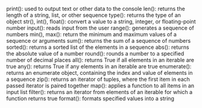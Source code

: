 print(): used to output text or other data to the console
len(): returns the length of a string, list, or other sequence
type(): returns the type of an object
str(), int(), float(): convert a value to a string, integer, or floating-point number
input(): reads input from the user
range(): generates a sequence of numbers
min(), max(): return the minimum and maximum values of a sequence or arguments
sum(): returns the sum of a sequence of numbers
sorted(): returns a sorted list of the elements in a sequence
abs(): returns the absolute value of a number
round(): rounds a number to a specified number of decimal places
all(): returns True if all elements in an iterable are true
any(): returns True if any elements in an iterable are true
enumerate(): returns an enumerate object, containing the index and value of elements in a sequence
zip(): returns an iterator of tuples, where the first item in each passed iterator is paired together
map(): applies a function to all items in an input list
filter(): returns an iterator from elements of an iterable for which a function returns true
format(): formats specified values into a string
